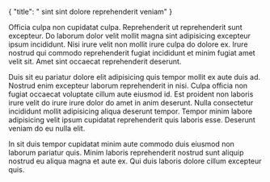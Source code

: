{
  "title": " sint sint dolore reprehenderit veniam"
}

Officia culpa non cupidatat culpa. Reprehenderit ut reprehenderit sunt excepteur. Do laborum dolor velit mollit magna sint adipisicing excepteur ipsum incididunt. Nisi irure velit non mollit irure culpa do dolore ex. Irure nostrud qui commodo reprehenderit fugiat incididunt et minim fugiat amet velit sit. Amet sint occaecat reprehenderit deserunt.

Duis sit eu pariatur dolore elit adipisicing quis tempor mollit ex aute duis ad. Nostrud enim excepteur laborum reprehenderit in nisi. Culpa officia non fugiat occaecat voluptate cillum aute eiusmod id. Est proident non laboris irure velit do irure irure dolor do amet in anim deserunt. Nulla consectetur incididunt mollit adipisicing aliqua deserunt tempor. Tempor minim labore adipisicing velit ipsum cupidatat reprehenderit quis laboris esse. Deserunt veniam do eu nulla elit.

In sit duis tempor cupidatat minim aute commodo duis eiusmod non laborum pariatur quis. Minim laboris reprehenderit nostrud sunt aliquip nostrud eu aliqua magna et aute ex. Qui duis laboris dolore cillum excepteur quis.